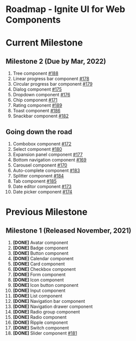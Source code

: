 # Roadmap - Ignite UI for Web Components

# Current Milestone

## Milestone 2 (Due by Mar, 2022)

1. Tree component [#188](https://github.com/IgniteUI/igniteui-webcomponents/issues/188)
2. Linear progress bar component [#178](https://github.com/IgniteUI/igniteui-webcomponents/issues/178)
3. Circular progress bar component [#179](https://github.com/IgniteUI/igniteui-webcomponents/issues/179)
4. Dialog component [#175](https://github.com/IgniteUI/igniteui-webcomponents/issues/175)
5. Dropdown component [#176](https://github.com/IgniteUI/igniteui-webcomponents/issues/176)
6. Chip component [#171](https://github.com/IgniteUI/igniteui-webcomponents/issues/171)
7. Rating component [#189](https://github.com/IgniteUI/igniteui-webcomponents/issues/189)
8. Toast component [#186](https://github.com/IgniteUI/igniteui-webcomponents/issues/186)
9. Snackbar component [#182](https://github.com/IgniteUI/igniteui-webcomponents/issues/182)

## Going down the road

1. Combobox component [#172](https://github.com/IgniteUI/igniteui-webcomponents/issues/172)
2. Select component [#180](https://github.com/IgniteUI/igniteui-webcomponents/issues/180) 
3. Expansion panel component [#177](https://github.com/IgniteUI/igniteui-webcomponents/issues/177)
4. Bottom navigation component [#169](https://github.com/IgniteUI/igniteui-webcomponents/issues/169)
5. Carousel component [#170](https://github.com/IgniteUI/igniteui-webcomponents/issues/170)
6. Auto-complete component [#183](https://github.com/IgniteUI/igniteui-webcomponents/issues/183)
7. Splitter component [#184](https://github.com/IgniteUI/igniteui-webcomponents/issues/184)
8. Tab component [#185](https://github.com/IgniteUI/igniteui-webcomponents/issues/185)
9. Date editor component [#173](https://github.com/IgniteUI/igniteui-webcomponents/issues/173)
10. Date picker component [#174](https://github.com/IgniteUI/igniteui-webcomponents/issues/174)

# Previous Milestone

## Milestone 1 (Released November, 2021)

1. **[DONE]** Avatar component
2. **[DONE]** Badge component
3. **[DONE]** Button component
4. **[DONE]** Calendar component
5. **[DONE]** Card component
6. **[DONE]** Checkbox component
7. **[DONE]** Form component
8. **[DONE]** Icon component
9. **[DONE]** Icon button component
10. **[DONE]** Input component
11. **[DONE]** List component
12. **[DONE]** Navigation bar component
13. **[DONE]** Navigation drawer component
14. **[DONE]** Radio group component
15. **[DONE]** Radio component
16. **[DONE]** Ripple component
17. **[DONE]** Switch component
18. **[DONE]** Slider component [#181](https://github.com/IgniteUI/igniteui-webcomponents/issues/181)
